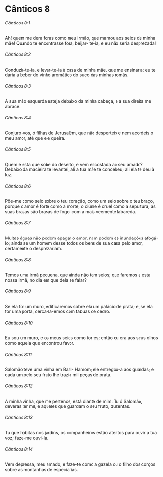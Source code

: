 # Cânticos 8

###### Cânticos 8:1

Ah! quem me dera foras como meu irmão, que mamou aos seios de minha mãe! Quando te encontrasse fora, beijar- te-ia, e eu não seria desprezada!

###### Cânticos 8:2

Conduzir-te-ia, e levar-te-ia à casa de minha mãe, que me ensinaria; eu te daria a beber do vinho aromático do suco das minhas romãs.

###### Cânticos 8:3

A sua mão esquerda esteja debaixo da minha cabeça, e a sua direita me abrace.

###### Cânticos 8:4

Conjuro-vos, ó filhas de Jerusalém, que não desperteis e nem acordeis o meu amor, até que ele queira.

###### Cânticos 8:5

Quem é esta que sobe do deserto, e vem encostada ao seu amado? Debaixo da macieira te levantei, ali a tua mãe te concebeu; ali ela te deu à luz.

###### Cânticos 8:6

Põe-me como selo sobre o teu coração, como um selo sobre o teu braço, porque o amor é forte como a morte, o ciúme é cruel como a sepultura; as suas brasas são brasas de fogo, com a mais veemente labareda.

###### Cânticos 8:7

Muitas águas não podem apagar o amor, nem podem as inundações afogá-lo; ainda se um homem desse todos os bens de sua casa pelo amor, certamente o desprezariam.

###### Cânticos 8:8

Temos uma irmã pequena, que ainda não tem seios; que faremos a esta nossa irmã, no dia em que dela se falar?

###### Cânticos 8:9

Se ela for um muro, edificaremos sobre ela um palácio de prata; e, se ela for uma porta, cercá-la-emos com tábuas de cedro.

###### Cânticos 8:10

Eu sou um muro, e os meus seios como torres; então eu era aos seus olhos como aquela que encontrou favor.

###### Cânticos 8:11

Salomão teve uma vinha em Baal- Hamom; ele entregou-a aos guardas; e cada um pelo seu fruto lhe trazia mil peças de prata.

###### Cânticos 8:12

A minha vinha, que me pertence, está diante de mim. Tu ó Salomão, deverás ter mil, e aqueles que guardam o seu fruto, duzentas.

###### Cânticos 8:13

Tu que habitas nos jardins, os companheiros estão atentos para ouvir a tua voz; faze-me ouvi-la.

###### Cânticos 8:14

Vem depressa, meu amado, e faze-te como a gazela ou o filho dos corços sobre as montanhas de especiarias.

